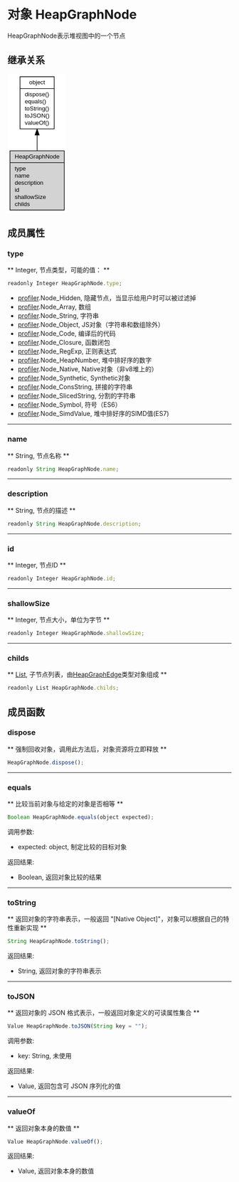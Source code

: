 # 对象 HeapGraphNode
HeapGraphNode表示堆视图中的一个节点

## 继承关系
<div class="inherits"><svg width="100pt" height="234pt" viewBox="0.00 0.00 99.58 234.00" xmlns="http://www.w3.org/2000/svg" xmlns:xlink="http://www.w3.org/1999/xlink">
<g id="graph0" class="graph" transform="scale(1 1) rotate(0) translate(4 230)">
<title>%0</title>
<polygon fill="#ffffff" stroke="transparent" points="-4,4 -4,-230 95.577,-230 95.577,4 -4,4"/>
<!-- object -->
<g id="node1" class="node">
<title>object</title>
<g id="a_node1"><a xlink:href="object.md" xlink:title="object">
<polygon fill="#ffffff" stroke="#000000" points="16.957,-137.5 16.957,-225.5 74.62,-225.5 74.62,-137.5 16.957,-137.5"/>
<text text-anchor="middle" x="45.7885" y="-212.5" font-family="Helvetica,sans-Serif" font-size="10.00" fill="#000000">object</text>
<polyline fill="none" stroke="#000000" points="16.957,-205.5 74.62,-205.5 "/>
<text text-anchor="start" x="24.957" y="-192.5" font-family="Helvetica,sans-Serif" font-size="10.00" fill="#000000">dispose()</text>
<text text-anchor="start" x="24.957" y="-180.5" font-family="Helvetica,sans-Serif" font-size="10.00" fill="#000000">equals()</text>
<text text-anchor="start" x="24.957" y="-168.5" font-family="Helvetica,sans-Serif" font-size="10.00" fill="#000000">toString()</text>
<text text-anchor="start" x="24.957" y="-156.5" font-family="Helvetica,sans-Serif" font-size="10.00" fill="#000000">toJSON()</text>
<text text-anchor="start" x="24.957" y="-144.5" font-family="Helvetica,sans-Serif" font-size="10.00" fill="#000000">valueOf()</text>
</a>
</g>
</g>
<!-- HeapGraphNode -->
<g id="node2" class="node">
<title>HeapGraphNode</title>
<g id="a_node2"><a xlink:title="HeapGraphNode">
<polygon fill="#d3d3d3" stroke="#000000" points="0,-.5 0,-100.5 91.577,-100.5 91.577,-.5 0,-.5"/>
<text text-anchor="middle" x="45.7885" y="-87.5" font-family="Helvetica,sans-Serif" font-size="10.00" fill="#000000">HeapGraphNode</text>
<polyline fill="none" stroke="#000000" points="0,-80.5 91.577,-80.5 "/>
<text text-anchor="start" x="8" y="-67.5" font-family="Helvetica,sans-Serif" font-size="10.00" fill="#000000">type</text>
<text text-anchor="start" x="8" y="-55.5" font-family="Helvetica,sans-Serif" font-size="10.00" fill="#000000">name</text>
<text text-anchor="start" x="8" y="-43.5" font-family="Helvetica,sans-Serif" font-size="10.00" fill="#000000">description</text>
<text text-anchor="start" x="8" y="-31.5" font-family="Helvetica,sans-Serif" font-size="10.00" fill="#000000">id</text>
<text text-anchor="start" x="8" y="-19.5" font-family="Helvetica,sans-Serif" font-size="10.00" fill="#000000">shallowSize</text>
<text text-anchor="start" x="8" y="-7.5" font-family="Helvetica,sans-Serif" font-size="10.00" fill="#000000">childs</text>
</a>
</g>
</g>
<!-- object&#45;&gt;HeapGraphNode -->
<g id="edge1" class="edge">
<title>object-&gt;HeapGraphNode</title>
<path fill="none" stroke="#000000" d="M45.7885,-127.0523C45.7885,-118.3123 45.7885,-109.3019 45.7885,-100.6681"/>
<polygon fill="#000000" stroke="#000000" points="42.2886,-127.1493 45.7885,-137.1494 49.2886,-127.1494 42.2886,-127.1493"/>
</g>
</g>
</svg></div>

## 成员属性
        
### type
** Integer, 节点类型，可能的值： **

```JavaScript
readonly Integer HeapGraphNode.type;
```

- [profiler](../../module/ifs/profiler.md).Node_Hidden,         隐藏节点，当显示给用户时可以被过滤掉
- [profiler](../../module/ifs/profiler.md).Node_Array,          数组
- [profiler](../../module/ifs/profiler.md).Node_String,         字符串
- [profiler](../../module/ifs/profiler.md).Node_Object,         JS对象（字符串和数组除外）
- [profiler](../../module/ifs/profiler.md).Node_Code,           编译后的代码
- [profiler](../../module/ifs/profiler.md).Node_Closure,        函数闭包
- [profiler](../../module/ifs/profiler.md).Node_RegExp,         正则表达式
- [profiler](../../module/ifs/profiler.md).Node_HeapNumber,     堆中排好序的数字
- [profiler](../../module/ifs/profiler.md).Node_Native,         Native对象（非v8堆上的）
- [profiler](../../module/ifs/profiler.md).Node_Synthetic,      Synthetic对象
- [profiler](../../module/ifs/profiler.md).Node_ConsString,     拼接的字符串
- [profiler](../../module/ifs/profiler.md).Node_SlicedString,   分割的字符串
- [profiler](../../module/ifs/profiler.md).Node_Symbol,         符号（ES6）
- [profiler](../../module/ifs/profiler.md).Node_SimdValue,      堆中排好序的SIMD值(ES7)

--------------------------
### name
** String, 节点名称 **

```JavaScript
readonly String HeapGraphNode.name;
```

--------------------------
### description
** String, 节点的描述 **

```JavaScript
readonly String HeapGraphNode.description;
```

--------------------------
### id
** Integer, 节点ID **

```JavaScript
readonly Integer HeapGraphNode.id;
```

--------------------------
### shallowSize
** Integer, 节点大小，单位为字节 **

```JavaScript
readonly Integer HeapGraphNode.shallowSize;
```

--------------------------
### childs
** [List](List.md), 子节点列表，由[HeapGraphEdge](HeapGraphEdge.md)类型对象组成 **

```JavaScript
readonly List HeapGraphNode.childs;
```

## 成员函数
        
### dispose
** 强制回收对象，调用此方法后，对象资源将立即释放 **

```JavaScript
HeapGraphNode.dispose();
```

--------------------------
### equals
** 比较当前对象与给定的对象是否相等 **

```JavaScript
Boolean HeapGraphNode.equals(object expected);
```

调用参数:
* expected: object, 制定比较的目标对象

返回结果:
* Boolean, 返回对象比较的结果

--------------------------
### toString
** 返回对象的字符串表示，一般返回 "[Native Object]"，对象可以根据自己的特性重新实现 **

```JavaScript
String HeapGraphNode.toString();
```

返回结果:
* String, 返回对象的字符串表示

--------------------------
### toJSON
** 返回对象的 JSON 格式表示，一般返回对象定义的可读属性集合 **

```JavaScript
Value HeapGraphNode.toJSON(String key = "");
```

调用参数:
* key: String, 未使用

返回结果:
* Value, 返回包含可 JSON 序列化的值

--------------------------
### valueOf
** 返回对象本身的数值 **

```JavaScript
Value HeapGraphNode.valueOf();
```

返回结果:
* Value, 返回对象本身的数值

